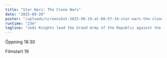 ```yaml
---
title: "Star Wars: The Clone Wars"
date: "2025-09-20"
poster: "/uploads/screenshot-2025-09-19-at-00-57-34-star-wars-the-clone-wars-tv-series-2008–2020-imdb.png"
runtime: "23m"
tagline: "Jedi Knights lead the Grand Army of the Republic against the droid army of the Separatists."
---
```

Öppning 18:30

Filmstart 19
